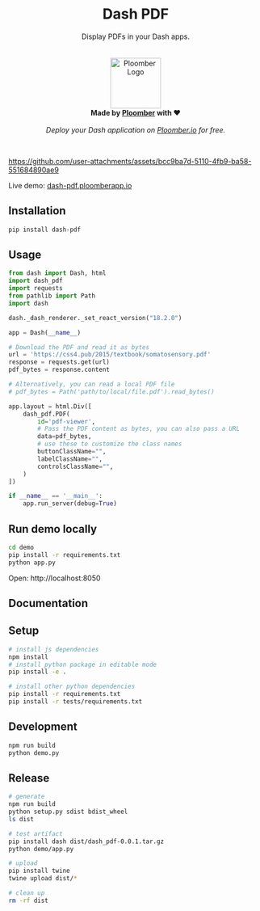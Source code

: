 <p align="center">
    <h1 align="center"><b>Dash PDF</b></h1>
	<p align="center">
		Display PDFs in your Dash apps.
    <br />
    <br />
    <br />
    <img width="100" height="100" src="https://avatars.githubusercontent.com/u/60114551?s=200&v=4" alt="Ploomber Logo">
    <br />
    <b>  Made by <a href="https://ploomber.io/?utm_source=dash-pdf&utm_medium=github">Ploomber</a> with ❤️</b>
    <br />
    <br />
    <i>Deploy your Dash application on <a href="https://www.platform.ploomber.io/register/?utm_source=dash-pdf&utm_medium=github">Ploomber.io</a> for free.</i>
    <br />
  </p>
</p>
<br/>



https://github.com/user-attachments/assets/bcc9ba7d-5110-4fb9-ba58-551684890ae9


Live demo: [dash-pdf.ploomberapp.io](https://dash-pdf.ploomberapp.io/?utm_source=dash-pdf&utm_medium=github)

## Installation

```sh
pip install dash-pdf
```

## Usage

```python
from dash import Dash, html
import dash_pdf
import requests
from pathlib import Path
import dash

dash._dash_renderer._set_react_version("18.2.0")

app = Dash(__name__)

# Download the PDF and read it as bytes
url = 'https://css4.pub/2015/textbook/somatosensory.pdf'
response = requests.get(url)
pdf_bytes = response.content

# Alternatively, you can read a local PDF file
# pdf_bytes = Path('path/to/local/file.pdf').read_bytes()

app.layout = html.Div([
    dash_pdf.PDF(
        id='pdf-viewer',
        # Pass the PDF content as bytes, you can also pass a URL
        data=pdf_bytes,
        # use these to customize the class names
        buttonClassName="",
        labelClassName="",
        controlsClassName="",
    )
])

if __name__ == '__main__':
    app.run_server(debug=True)
```

## Run demo locally

```sh
cd demo
pip install -r requirements.txt
python app.py
```

Open: http://localhost:8050


## Documentation


## Setup

```sh
# install js dependencies
npm install
# install python package in editable mode
pip install -e .

# install other python dependencies
pip install -r requirements.txt
pip install -r tests/requirements.txt
```

## Development

```sh
npm run build
python demo.py
```


## Release

```sh
# generate
npm run build
python setup.py sdist bdist_wheel
ls dist

# test artifact
pip install dash dist/dash_pdf-0.0.1.tar.gz
python demo/app.py

# upload
pip install twine
twine upload dist/*

# clean up
rm -rf dist
```
